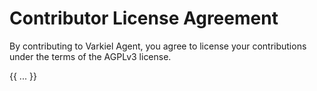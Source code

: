 # Contributor License Agreement

By contributing to Varkiel Agent, you agree to license your contributions under the terms of the AGPLv3 license.

{{ ... }}
